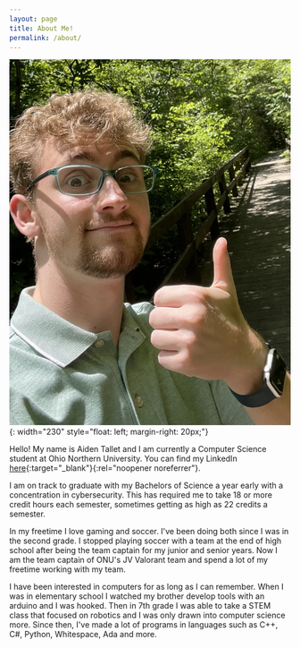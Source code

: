 ```yaml
---
layout: page
title: About Me!
permalink: /about/
---
```



![Aiden Tallet](/assets/AidenWoods.jpg){: width="230" style="float: left; margin-right: 20px;"}

Hello! My name is Aiden Tallet and I am currently a Computer Science student at Ohio Northern University. You can find my LinkedIn [here](https://www.linkedin.com/in/aiden-tallet/){:target="_blank"}{:rel="noopener noreferrer"}.

I am on track to graduate with my Bachelors of Science a year early with a concentration in cybersecurity. This has required me to take 18 or more credit hours each semester, sometimes getting as high as 22 credits a semester.

In my freetime I love gaming and soccer. I've been doing both since I was in the second grade. I stopped playing soccer with a team at the end of high school after being the team captain for my junior and senior years. Now I am the team captain of ONU's JV Valorant team and spend a lot of my freetime working with my team.

I have been interested in computers for as long as I can remember. When I was in elementary school I watched my brother develop tools with an arduino and I was hooked. Then in 7th grade I was able to take a STEM class that focused on robotics and I was only drawn into computer science more. Since then, I've made a lot of programs in languages such as C++, C#, Python, Whitespace, Ada and more.